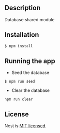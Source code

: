 ## Description

Database shared module

## Installation

```bash
$ npm install
```

## Running the app

- Seed the database
```shell
$ npm run seed
```

- Clear the database
```shell
npm run clear
```

## License

Nest is [MIT licensed](LICENSE).

